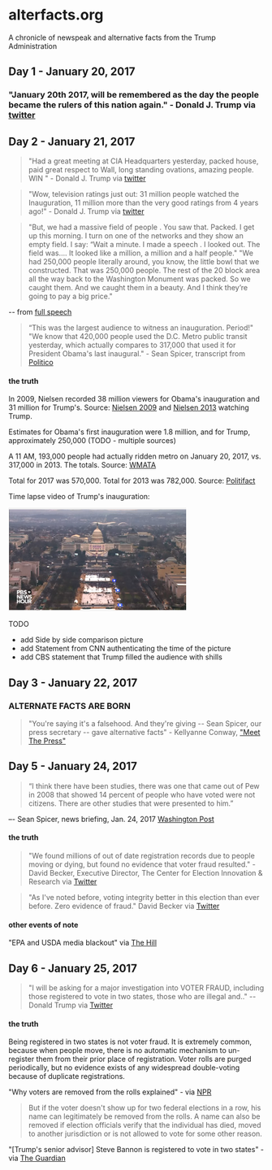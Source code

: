 # alterfacts.org

A chronicle of newspeak and alternative facts from the Trump Administration

## Day 1 - January 20, 2017

### "January 20th 2017, will be remembered as the day the people became the rulers of this nation again." - Donald J. Trump via [twitter](https://twitter.com/realDonaldTrump/status/822502270503972872)

## Day 2 - January 21, 2017

> "Had a great meeting at CIA Headquarters yesterday, packed house, paid great respect to Wall, long standing ovations, amazing people. WIN " - Donald J. Trump via [twitter](https://twitter.com/realDonaldTrump/status/823146987117772800)

> "Wow, television ratings just out: 31 million people watched the Inauguration, 11 million more than the very good ratings from 4 years ago!" - Donald J. Trump via [twitter](https://twitter.com/realDonaldTrump/status/823151124815507460)

> "But, we had a massive field of people . You saw that. Packed. I get up this morning. I turn on one of the networks and they show an empty field. I say: “Wait a minute. I made a speech . I looked out. The field was…. It looked like a million, a million and a half people."
> "We had 250,000 people literally around, you know, the little bowl that we constructed. That was 250,000 people. The rest of the 20 block area all the way back to the Washington Monument was packed. So we caught them. And we caught them in a beauty. And I think they’re going to pay a big price."

-- from [full speech](http://www.mirror.co.uk/news/world-news/watch-donald-trump-give-first-9670723)

> “This was the largest audience to witness an inauguration. Period!"
> "We know that 420,000 people used the D.C. Metro public transit yesterday, which actually compares to 317,000 that used it for President Obama's last inaugural." - Sean Spicer, transcript from [Politico](http://www.politico.com/story/2017/01/transcript-press-secretary-sean-spicer-media-233979)

#### the truth

In 2009, Nielsen recorded 38 million viewers for Obama's inauguration and 31 million for Trump's. Source: [Nielsen 2009](http://www.nielsen.com/us/en/insights/news/2009/nearly-378-million-watch-president-obamas-oath-and-speech.html) and [Nielsen 2013](http://www.nielsen.com/us/en/insights/news/2017/nearly-31-million-americans-watch-president-donald-trumps-inauguration.html) watching Trump.

Estimates for Obama's first inauguration were 1.8 million, and for Trump, approximately 250,000 (TODO - multiple sources)

A 11 AM, 193,000 people had actually ridden metro on January 20, 2017, vs. 317,000 in 2013. The totals. Source: [WMATA](https://twitter.com/wmata/status/822482330346487810?ref_src=twsrc%5Etfw)

Total for 2017 was 570,000. Total for 2013 was 782,000. Source: [Politifact](http://www.politifact.com/truth-o-meter/statements/2017/jan/21/sean-spicer/trump-had-biggest-inaugural-crowd-ever-metrics-don/)

Time lapse video of Trump's inauguration: 

[![IMAGE ALT TEXT HERE](./assets/2017-01-25-trump-time-lapse.png)](https://www.youtube.com/watch?v=PdantUf5tXg)

TODO 

* add Side by side comparison picture
* add Statement from CNN authenticating the time of the picture
* add CBS statement that Trump filled the audience with shills

## Day 3 - January 22, 2017

### ALTERNATE FACTS ARE BORN

> "You're saying it's a falsehood. And they're giving -- Sean Spicer, our press secretary -- gave alternative facts" - Kellyanne Conway, ["Meet The Press"](http://www.nbcnews.com/meet-the-press/video/conway-press-secretary-gave-alternative-facts-860142147643)

## Day 5 - January 24, 2017

> “I think there have been studies, there was one that came out of Pew in 2008 that showed 14 percent of people who have voted were not citizens. There are other studies that were presented to him.”

–- Sean Spicer, news briefing, Jan. 24, 2017 [Washington Post](https://www.washingtonpost.com/news/fact-checker/wp/2017/01/24/recidivism-watch-spicer-uses-repeatedly-debunked-citations-for-trumps-voter-fraud-claims/?hpid=hp_rhp-top-table-main_no-name%3Ahomepage%2Fstory&utm_term=.afbeb91e02b6)

#### the truth

> "We found millions of out of date registration records due to people moving or dying, but found no evidence that voter fraud resulted." - David Becker, Executive Director, The Center for Election Innovation & Research via [Twitter](https://twitter.com/beckerdavidj/status/803301967875321857?ref_src=twsrc%5Etfw)

> "As I've noted before, voting integrity better in this election than ever before. Zero evidence of fraud."
David Becker via [Twitter](https://twitter.com/beckerdavidj/status/823898627806523392)

#### other events of note

"EPA and USDA media blackout" via [The Hill](http://thehill.com/policy/energy-environment/315876-trump-bans-epa-employees-from-giving-social-media-updates)

## Day 6 - January 25, 2017

>"I will be asking for a major investigation into VOTER FRAUD, including those registered to vote in two states, those who are illegal and.." -- Donald Trump via [Twitter](https://twitter.com/realDonaldTrump/status/824227824903090176)

#### the truth

Being registered in two states is not voter fraud. It is extremely common, because when people move, there is no automatic mechanism to un-register them from their prior place of registration. Voter rolls are purged periodically, but no evidence exists of any widespread double-voting because of duplicate registrations.

"Why voters are removed from the rolls explained" - via [NPR](http://www.npr.org/2016/04/20/474990269/why-voters-are-removed-from-the-rolls-explained)

> But if the voter doesn't show up for two federal elections in a row, his name can legitimately be removed 
> from the rolls. A name can also be removed if election officials verify that the individual has died, moved
> to another jurisdiction or is not allowed to vote for some other reason.

"[Trump's senior advisor] Steve Bannon is registered to vote in two states" - via [The Guardian](https://www.theguardian.com/us-news/2017/jan/25/steve-bannon-voter-registration-trump-election-voter-fraud)

